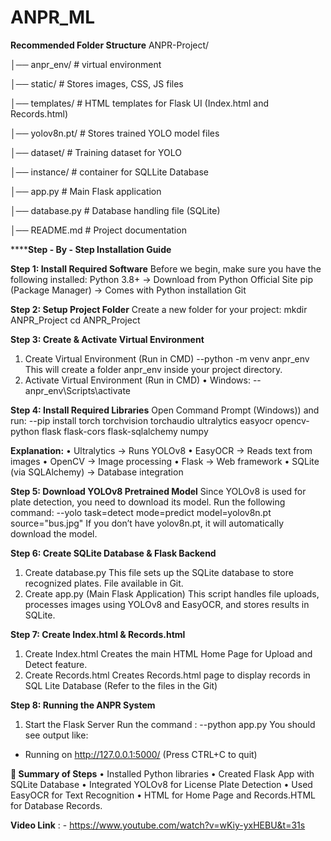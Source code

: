 # ANPR_ML

**Recommended Folder Structure**
ANPR-Project/

│── anpr_env/                  # virtual environment

│── static/                  # Stores images, CSS, JS files

│── templates/               # HTML templates for Flask UI (Index.html and Records.html)

│── yolov8n.pt/                  # Stores trained YOLO model files

│── dataset/                 # Training dataset for YOLO

│── instance/                 # container for SQLLite Database

│── app.py                  # Main Flask application

│── database.py              # Database handling file (SQLite)

│── README.md                # Project documentation


******Step - By - Step Installation Guide**

**Step 1: Install Required Software**
Before we begin, make sure you have the following installed:
Python 3.8+ → Download from Python Official Site
pip (Package Manager) → Comes with Python installation
Git 

**Step 2: Setup Project Folder**
Create a new folder for your project: 
mkdir ANPR_Project
cd ANPR_Project

**Step 3: Create & Activate Virtual Environment**
1.	Create Virtual Environment (Run in CMD)
--python -m venv anpr_env
This will create a folder anpr_env inside your project directory.
2.	Activate Virtual Environment (Run in CMD)
•	Windows:
--anpr_env\Scripts\activate

**Step 4: Install Required Libraries**
Open Command Prompt (Windows)) and run:
--pip install torch torchvision torchaudio ultralytics easyocr opencv-python flask flask-cors flask-sqlalchemy numpy

**Explanation:**
•	Ultralytics → Runs YOLOv8
•	EasyOCR → Reads text from images
•	OpenCV → Image processing
•	Flask → Web framework
•	SQLite (via SQLAlchemy) → Database integration

**Step 5: Download YOLOv8 Pretrained Model**
Since YOLOv8 is used for plate detection, you need to download its model.
Run the following command:
--yolo task=detect mode=predict model=yolov8n.pt source="bus.jpg"
If you don’t have yolov8n.pt, it will automatically download the model.


**Step 6: Create SQLite Database & Flask Backend**
1.	Create database.py
This file sets up the SQLite database to store recognized plates. File available in Git.
2.	Create app.py (Main Flask Application)
This script handles file uploads, processes images using YOLOv8 and EasyOCR, and stores results in SQLite.

**Step 7: Create Index.html & Records.html**
1.	Create Index.html
Creates the main HTML Home Page for Upload and Detect feature.
2.	Create Records.html
Creates Records.html page to display records in SQL Lite Database
(Refer to the files in the Git)

**Step 8: Running the ANPR System**
1.	Start the Flask Server
Run the command :
--python app.py
You should see output like:
* Running on http://127.0.0.1:5000/ (Press CTRL+C to quit)

**🎯 Summary of Steps**
•	Installed Python libraries
•	Created Flask App with SQLite Database
•	Integrated YOLOv8 for License Plate Detection
•	Used EasyOCR for Text Recognition
•	HTML for Home Page and Records.HTML for Database Records.




**Video Link** : - https://www.youtube.com/watch?v=wKiy-yxHEBU&t=31s 
